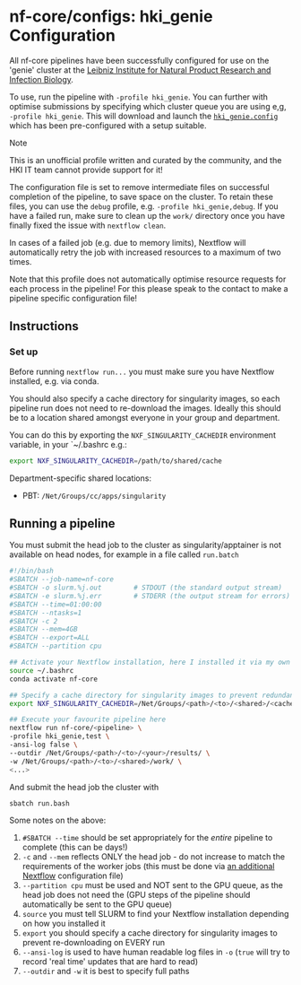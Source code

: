 # nf-core/configs: hki_genie Configuration

All nf-core pipelines have been successfully configured for use on the 'genie' cluster at the [Leibniz Institute for Natural Product Research and Infection Biology](http://eva.mpg.de).

To use, run the pipeline with `-profile hki_genie`. You can further with optimise submissions by specifying which cluster queue you are using e,g, `-profile hki_genie`. This will download and launch the [`hki_genie.config`](../conf/hki_genie.config) which has been pre-configured with a setup suitable.

> [!NOTE]
> This is an unofficial profile written and curated by the community, and the HKI IT team cannot provide support for it!

The configuration file is set to remove intermediate files on successful completion of the pipeline, to save space on the cluster.
To retain these files, you can use the `debug` profile, e.g. `-profile hki_genie,debug`.
If you have a failed run, make sure to clean up the `work/` directory once you have finally fixed the issue with `nextflow clean`.

In cases of a failed job (e.g. due to memory limits), Nextflow will automatically retry the job with increased resources to a maximum of two times.

Note that this profile does not automatically optimise resource requests for each process in the pipeline!
For this please speak to the contact to make a pipeline specific configuration file!

## Instructions

### Set up

Before running `nextflow run...` you must make sure you have Nextflow installed, e.g. via conda.

You should also specify a cache directory for singularity images, so each pipeline run does not need to re-download the images.
Ideally this should be to a location shared amongst everyone in your group and department.

You can do this by exporting the `NXF_SINGULARITY_CACHEDIR` environment variable, in your `~/.bashrc e.g.:

```bash
export NXF_SINGULARITY_CACHEDIR=/path/to/shared/cache
```

Department-specific shared locations:

- PBT: `/Net/Groups/cc/apps/singularity`

## Running a pipeline

You must submit the head job to the cluster as singularity/apptainer is not available on head nodes, for example in a file called `run.batch`

```bash
#!/bin/bash
#SBATCH --job-name=nf-core
#SBATCH -o slurm.%j.out        # STDOUT (the standard output stream)
#SBATCH -e slurm.%j.err        # STDERR (the output stream for errors)
#SBATCH --time=01:00:00
#SBATCH --ntasks=1
#SBATCH -c 2
#SBATCH --mem=4GB
#SBATCH --export=ALL
#SBATCH --partition cpu

## Activate your Nextflow installation, here I installed it via my own conda environment
source ~/.bashrc
conda activate nf-core

## Specify a cache directory for singularity images to prevent redundant downloads!
export NXF_SINGULARITY_CACHEDIR=/Net/Groups/<path>/<to>/<shared>/<cache>/

## Execute your favourite pipeline here
nextflow run nf-core/<pipeline> \
-profile hki_genie,test \
-ansi-log false \
--outdir /Net/Groups/<path>/<to>/<your>/results/ \
-w /Net/Groups/<path>/<to>/<shared>/work/ \
<...>
```

And submit the head job the cluster with

```bash
sbatch run.bash
```

Some notes on the above:

1. `#SBATCH --time` should be set appropriately for the _entire_ pipeline to complete (this can be days!)
2. `-c` and `--mem` reflects ONLY the head job - do not increase to match the requirements of the worker jobs (this must be done via [an additional Nextflow](https://nf-co.re/docs/usage/getting_started/configuration#tuning-workflow-resources) configuration file)
3. `--partition cpu` must be used and NOT sent to the GPU queue, as the head job does not need the (GPU steps of the pipeline should automatically be sent to the GPU queue)
4. `source` you must tell SLURM to find your Nextflow installation depending on how you installed it
5. `export` you should specify a cache directory for singularity images to prevent re-downloading on EVERY run
6. `--ansi-log` is used to have human readable log files in `-o` (`true` will try to record 'real time' updates that are hard to read)
7. `--outdir` and `-w` it is best to specify full paths
